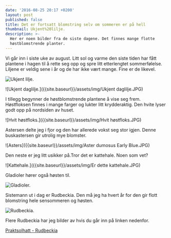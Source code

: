 ```yaml
---
date: '2016-08-25 20:17 +0200'
layout: post
published: false
title: Det er fortsatt blomstring selv om sommeren er på hell
thumbnail: Ukjent%20lilje.
description: >-
  Her er noen bilder fra de siste dagene. Det finnes mange flotte
  høstblomstrende planter.
---
```


Vi går inn i siste uke av august. Litt sol og varme den siste tiden har fått plantene i hagen til å rette seg opp og spre litt etterlengtet sommerfølelse. Liljene er veldig sene i år og de har ikke vært mange. Fine er de likevel.

![Ukjent lilje.]({{site.baseurl}}/assets/img/Ukjent%20lilje.JPG)

![Ukjent daglilje.]({{site.baseurl}}/assets/img/Ukjent daglilje.JPG)

<!--more-->

I tillegg begynner de høstblomstrende plantene å vise seg frem. Høstfloksen finnes i mange farger og lukter litt krydderaktig. Den hvite lyser godt opp på nordsiden av huset.

![Hvit høstfloks.]({{site.baseurl}}/assets/img/Hvit høstfloks.JPG)

Astersen delte jeg i fjor og den har allerede vokst seg stor igjen. Denne buskastersen gir utrolig mye blomster. 

![Asters]({{site.baseurl}}/assets/img/Aster dumosus Early Blue.JPG)

Den neste er jeg litt usikker på.Tror det er kattehale. Noen som vet?

![Kattehale.]({{site.baseurl}}/assets/img/Er dette kattehale.JPG)

Gladioler hører også høsten til. 

![Gladioler.]({{site.baseurl}}/assets/img/Gladioler.JPG)

Sistemann ut i dag er Rudbeckia. Den må jeg ha hvert år for den gir flott blomstring hele sensommeren og høsten.

![Rudbeckia.]({{site.baseurl}}/assets/img/Rudbeckia.JPG)

Flere Rudbeckia har jeg bilder av hvis du går inn på linken nedenfor.

[Praktsolhatt - Rudbeckia](http://heimstaden.no/2016/02/01/rudbeckia-praktsolhatt.html)



